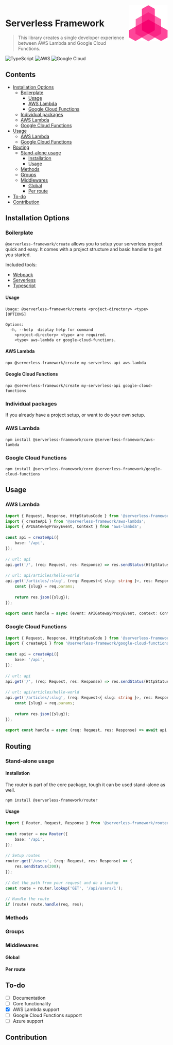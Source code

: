 <img src="logo.png" align="right" />

# Serverless Framework

> This library creates a single developer experience between AWS Lambda and Google Cloud Functions.

![TypeScript](https://img.shields.io/badge/typescript-%23007ACC.svg?style=for-the-badge&logo=typescript&logoColor=white)
![AWS](https://img.shields.io/badge/AWS-%23FF9900.svg?style=for-the-badge&logo=amazon-aws&logoColor=white)
![Google Cloud](https://img.shields.io/badge/GoogleCloud-%234285F4.svg?style=for-the-badge&logo=google-cloud&logoColor=white)

## Contents

* [Installation Options](#installation-options)
    * [Boilerplate](#boilerplate)
        * [Usage](#boilerplate-usage)
        * [AWS Lambda](#boilerplate-aws-lambda)
        * [Google Cloud Functions](#boilerplate-google-cloud-functions)
    * [Individual packages](#individual-packages)
    * [AWS Lambda](#individual-packages-aws-lambda)
    * [Google Cloud Functions](#individual-packages-google-cloud-functions)
* [Usage](#usage)
    * [AWS Lambda](#usage-aws-lambda)
    * [Google Cloud Functions](#usage-google-cloud-functions)
* [Routing](#routing)
    * [Stand-alone usage](#stand-alone-usage)
        * [Installation](#installation)
        * [Usage](#routing-usage)
    * [Methods](#methods)
    * [Groups](#groups)
    * [Middlewares](#middlewares)
        * [Global](#global)
        * [Per route](#per-route)
* [To-do](#to-do)
* [Contribution](#contribution)

## Installation Options

### Boilerplate

`@serverless-framework/create` allows you to setup your serverless project quick and easy.
It comes with a project structure and basic handler to get you started.

Included tools:

- [Webpack](https://webpack.js.org/)
- [Serverless](https://www.serverless.com/framework/docs)
- [Typescript](https://www.typescriptlang.org/)
  <a name="boilerplate-usage"></a>

#### Usage

```shell
Usage: @serverless-framework/create <project-directory> <type> [OPTIONS]

Options:
  -h, --help  display help for command
    <project-directory> <type> are required.
    <type> aws-lambda or google-cloud-functions.
```

<a name="boilerplate-aws-lambda"></a>

#### AWS Lambda

```shell
npx @serverless-framework/create my-serverless-api aws-lambda
```

<a name="boilerplate-google-cloud-functions"></a>

#### Google Cloud Functions

```shell
npx @serverless-framework/create my-serverless-api google-cloud-functions
```

### Individual packages

If you already have a project setup, or want to do your own setup.
<a name="individual-packages-aws-lambda"></a>

### AWS Lambda

```shell
npm install @serverless-framework/core @serverless-framework/aws-lambda
```

<a name="individual-packages-google-cloud-functions"></a>

### Google Cloud Functions

```shell
npm install @serverless-framework/core @serverless-framework/google-cloud-functions
```

## Usage

<a name="usage-aws-lambda"></a>

### AWS Lambda

```typescript
import { Request, Response, HttpStatusCode } from '@serverless-framework/core';
import { createApi } from '@serverless-framework/aws-lambda';
import { APIGatewayProxyEvent, Context } from 'aws-lambda';

const api = createApi({
    base: '/api',
});

// url: api
api.get('/', (req: Request, res: Response) => res.sendStatus(HttpStatusCode.OK));

// url: api/articles/hello-world
api.get('/articles/:slug', (req: Request<{ slug: string }>, res: Response) => {
    const {slug} = req.params;

    return res.json({slug});
});

export const handle = async (event: APIGatewayProxyEvent, context: Context) => await api.run(event, context);
```

<a name="usage-google-cloud-functions"></a>

### Google Cloud Functions

```typescript
import { Request, Response, HttpStatusCode } from '@serverless-framework/core';
import { createApi } from '@serverless-framework/google-cloud-functions';

const api = createApi({
    base: '/api',
});

// url: api
api.get('/', (req: Request, res: Response) => res.sendStatus(HttpStatusCode.OK));

// url: api/articles/hello-world
api.get('/articles/:slug', (req: Request<{ slug: string }>, res: Response) => {
    const {slug} = req.params;

    return res.json({slug});
});

export const handle = async (req: Request, res: Response) => await api.run(res, req);
```

## Routing

### Stand-alone usage

#### Installation

The router is part of the core package, tough it can be used stand-alone as well.

```shell
npm install @serverless-framework/router
```

<a name="routing-usage"></a>

#### Usage

```typescript
import { Router, Request, Response } from '@serverless-framework/router';

const router = new Router({
    base: '/api',
});

// Setup routes
router.get('/users', (req: Request, res: Response) => {
    res.sendStatus(200);
});

// Get the path from your request and do a lookup
const route = router.lookup('GET', '/api/users/1');

// Handle the route
if (route) route.handle(req, res);
```

### Methods

### Groups

### Middlewares

#### Global

#### Per route

## To-do

- [ ] Documentation
- [ ] Core functionality
- [x] AWS Lambda support
- [ ] Google Cloud Functions support
- [ ] Azure support

## Contribution